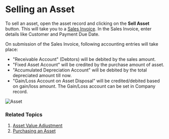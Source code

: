 <!-- add breadcrumbs -->
# Selling an Asset

To sell an asset, open the asset record and clicking on the **Sell Asset** button. This will take you to a [Sales Invoice](/docs/user/manual/en/accounts/sales-invoice). In the Sales Invoice, enter details like Customer and Payment Due Date.

On submission of the Sales Invoice, following accounting entries will take place:

- "Receivable Account" (Debtors) will be debited by the sales amount.
- "Fixed Asset Account" will be credited by the purchase amount of asset.
- "Accumulated Depreciation Account" will be debited by the total depreciated amount till now.
- "Gain/Loss Account on Asset Disposal" will be credited/debited based on gain/loss amount. The Gain/Loss account can be set in Company record.

<img class="screenshot" alt="Asset" src="{{docs_base_url}}/v12/assets/img/asset/asset-sales.png">

### Related Topics
1. [Asset Value Adjustment](/docs/user/manual/en/asset/asset-value-adjustment)
1. [Purchasing an Asset](/docs/user/manual/en/asset/purchasing-an-asset) 
